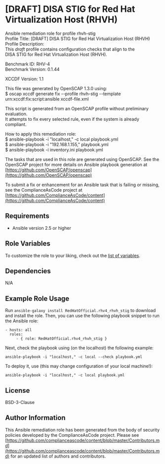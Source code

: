 [DRAFT] DISA STIG for Red Hat Virtualization Host (RHVH)
=========

Ansible remediation role for profile rhvh-stig  
Profile Title:  [DRAFT] DISA STIG for Red Hat Virtualization Host (RHVH)  
Profile Description:  
This *draft* profile contains configuration checks that align to the  
DISA STIG for Red Hat Virtualization Host (RHVH).  
  
Benchmark ID:  RHV-4  
Benchmark Version:  0.1.44  
  
XCCDF Version:  1.1  
  
This file was generated by OpenSCAP 1.3.0 using:  
	$ oscap xccdf generate fix --profile rhvh-stig --template urn:xccdf:fix:script:ansible xccdf-file.xml  
  
This script is generated from an OpenSCAP profile without preliminary evaluation.  
It attempts to fix every selected rule, even if the system is already compliant.  
  
How to apply this remediation role:  
$ ansible-playbook -i "localhost," -c local playbook.yml  
$ ansible-playbook -i "192.168.1.155," playbook.yml  
$ ansible-playbook -i inventory.ini playbook.yml

The tasks that are used in this role are generated using OpenSCAP.
See the OpenSCAP project for more details on Ansible playbook generation at [https://github.com/OpenSCAP/openscap](https://github.com/OpenSCAP/openscap)

To submit a fix or enhancement for an Ansible task that is failing or missing,
see the ComplianceAsCode project at [https://github.com/ComplianceAsCode/content](https://github.com/ComplianceAsCode/content)

Requirements
------------

- Ansible version 2.5 or higher

Role Variables
--------------

To customize the role to your liking, check out the [list of variables](vars/main.yml).

Dependencies
------------

N/A

Example Role Usage
----------------

Run `ansible-galaxy install RedHatOfficial.rhv4_rhvh_stig` to
download and install the role. Then, you can use the following playbook snippet to run the Ansible role:

    - hosts: all
      roles:
         - { role: RedHatOfficial.rhv4_rhvh_stig }

Next, check the playbook using (on the localhost) the following example:

    ansible-playbook -i "localhost," -c local --check playbook.yml

To deploy it, use (this may change configuration of your local machine!):

    ansible-playbook -i "localhost," -c local playbook.yml

License
-------

BSD-3-Clause

Author Information
------------------

This Ansible remediation role has been generated from the body of security
policies developed by the ComplianceAsCode project. Please see
[https://github.com/complianceascode/content/blob/master/Contributors.md](https://github.com/complianceascode/content/blob/master/Contributors.md)
for an updated list of authors and contributors.
